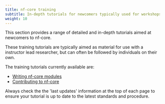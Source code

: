 ```yaml
---
title: nf-core training
subtitle: In-depth tutorials for newcomers typically used for workshops
weight: 10
---
```


This section provides a range of detailed and in-depth tutorials aimed at newcomers to nf-core.

These training tutorials are typically aimed as material for use with a instructor lead researcher, but can often be followed by individuals on their own.

The training tutorials currently available are:

- [Writing nf-core modules](/docs/tutorials/nf-core_training/writing-nf-core-modules/chapter-1-introduction)
- [Contributing to nf-core](/docs/tutorials/nf-core_training/contributing-training/nf-core_contributing_overview)

Always check the the 'last updates' information at the top of each page to ensure your tutorial is up to date to the latest standards and procedure.
